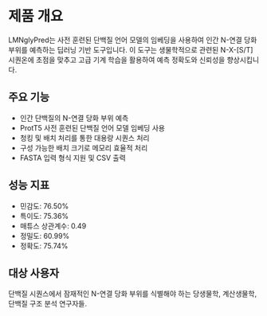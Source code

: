 # 제품 개요

LMNglyPred는 사전 훈련된 단백질 언어 모델의 임베딩을 사용하여 인간 N-연결 당화 부위를 예측하는 딥러닝 기반 도구입니다. 이 도구는 생물학적으로 관련된 N-X-[S/T] 시퀀온에 초점을 맞추고 고급 기계 학습을 활용하여 예측 정확도와 신뢰성을 향상시킵니다.

## 주요 기능
- 인간 단백질의 N-연결 당화 부위 예측
- ProtT5 사전 훈련된 단백질 언어 모델 임베딩 사용
- 청킹 및 배치 처리를 통한 대용량 시퀀스 처리
- 구성 가능한 배치 크기로 메모리 효율적 처리
- FASTA 입력 형식 지원 및 CSV 출력

## 성능 지표
- 민감도: 76.50%
- 특이도: 75.36%
- 매튜스 상관계수: 0.49
- 정밀도: 60.99%
- 정확도: 75.74%

## 대상 사용자
단백질 시퀀스에서 잠재적인 N-연결 당화 부위를 식별해야 하는 당생물학, 계산생물학, 단백질 구조 분석 연구자들.